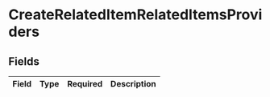 # CreateRelatedItemRelatedItemsProviders


## Fields

| Field       | Type        | Required    | Description |
| ----------- | ----------- | ----------- | ----------- |